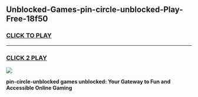 
## Unblocked-Games-pin-circle-unblocked-Play-Free-18f50
<h3>
<a href="https://premium76.site?title=pin-circle-unblocked&ref=19M">CLICK TO PLAY</a></h3>
<hr>

<h3>
<a href="https://premium76.site?title=pin-circle-unblocked&ref=19M">CLICK 2 PLAY</a>
  
</h3>

<a href="https://premium76.site?title=pin-circle-unblocked&ref=19M"><img src="https://clearcache.store/games.png"></a>


**pin-circle-unblocked games unblocked: Your Gateway to Fun and Accessible Online Gaming**

